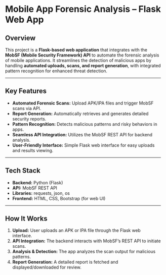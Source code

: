 # Mobile App Forensic Analysis – Flask Web App

## Overview
This project is a **Flask-based web application** that integrates with the **MobSF (Mobile Security Framework) API** to automate the forensic analysis of mobile applications.
It streamlines the detection of malicious apps by handling **automated uploads, scans, and report generation**, with integrated pattern recognition for enhanced threat detection.

---

## Key Features
- **Automated Forensic Scans:** Upload APK/IPA files and trigger MobSF scans via API.
- **Report Generation:** Automatically retrieves and generates detailed security reports.
- **Pattern Recognition:** Detects malicious patterns and risky behaviors in apps.
- **Seamless API Integration:** Utilizes the MobSF REST API for backend analysis.
- **User-Friendly Interface:** Simple Flask web interface for easy uploads and results viewing.

---

## Tech Stack
- **Backend:** Python (Flask)
- **API:** MobSF REST API
- **Libraries:** requests, json, os
- **Frontend:** HTML, CSS, Bootstrap (for web UI)

---

## How It Works
1. **Upload:** User uploads an APK or IPA file through the Flask web interface.
2. **API Integration:** The backend interacts with MobSF’s REST API to initiate scans.
3. **Analysis & Detection:** The app analyzes the scan output for malicious patterns.
4. **Report Generation:** A detailed report is fetched and displayed/downloaded for review.
